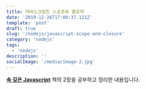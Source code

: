 ```yaml
---
title: 자바스크립트 스코프와 클로져
date: '2019-12-26T17:00:37.121Z'
template: 'post'
draft: true
slug: '/nodejs/javascript-scope-and-closure'
category: 'nodejs'
tags:
  - 'nodejs'
description: ''
socialImage: '/media/image-2.jpg'
---
```


**[속 깊은 Javascript](https://www.aladin.co.kr/shop/wproduct.aspx?ItemId=96088895)** 책의 2장을 공부하고 정리한 내용입니다.
